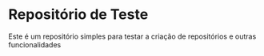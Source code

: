 # Repositório de Teste
Este é um repositório simples para testar a criação de repositórios e outras funcionalidades 
